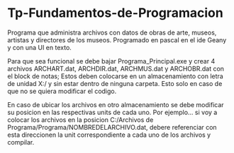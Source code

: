 # Tp-Fundamentos-de-Programacion

Programa que administra archivos con datos de obras de arte, museos, artistas y directores de los museos.
Programado en pascal en el ide Geany y con una UI en texto.

Para que sea funcional se debe bajar Programa_Principal.exe y crear 4 archivos ARCHART.dat, ARCHDIR.dat, 
ARCHMUS.dat y ARCHOBR.dat con el block de notas; Estos deben colocarse en un almacenamiento con letra de 
unidad X:/ y sin estar dentro de ninguna carpeta. Esto solo en caso de que no se quiera modificar el codigo.

En caso de ubicar los archivos en otro almacenamiento se debe modificar su posicion en las respectivas units de cada uno.
Por ejemplo... si voy a colocar los archivos en la posicion C:/Archivos de Programa/Programa/NOMBREDELARCHIVO.dat, debere
referenciar con esta direccionen la unit correspondiente a cada uno de los archivos y compilar.
